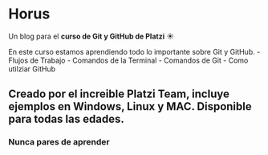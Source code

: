 
#  **Horus**

Un blog para el **curso de Git y GitHub de Platzi** :sunny:

En este curso estamos aprendiendo todo lo importante sobre Git y GitHub.
	- Flujos de Trabajo
	- Comandos de la Terminal
	- Comandos de Git
	- Como utilziar GitHub

Creado por el increible Platzi Team, incluye ejemplos en Windows, Linux y MAC.
Disponible para todas las edades.
------------


### **Nunca pares de aprender**